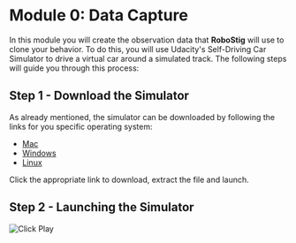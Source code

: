 # Module 0: Data Capture

In this module you will create the observation data that __RoboStig__ will use to clone your behavior. To do this, you will use Udacity's Self-Driving Car Simulator to drive a virtual car around a simulated track. The following steps will guide you through this process:

## Step 1 - Download the Simulator
As already mentioned, the simulator can be downloaded by following the links for you specific operating system:
- [Mac](https://d17h27t6h515a5.cloudfront.net/topher/2017/February/58983385_beta-simulator-mac/beta-simulator-mac.zip)
- [Windows](https://d17h27t6h515a5.cloudfront.net/topher/2017/February/58983318_beta-simulator-windows/beta-simulator-windows.zip)
- [Linux](https://d17h27t6h515a5.cloudfront.net/topher/2017/February/58983558_beta-simulator-linux/beta-simulator-linux.zip)

Click the appropriate link to download, extract the file and launch.

## Step 2 - Launching the Simulator

![Click Play](https://s3-us-west-2.amazonaws.com/robostig-assets-us-west-2/0/play.jpg)
